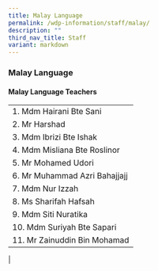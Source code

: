 ```yaml
---
title: Malay Language
permalink: /wdp-information/staff/malay/
description: ""
third_nav_title: Staff
variant: markdown
---
```

### **Malay Language**

#### **Malay Language Teachers**

|  |
|---|
| 1. Mdm Hairani Bte Sani |
| 2. Mr Harshad |
| 3. Mdm Ibrizi Bte Ishak |
| 4. Mdm Misliana Bte Roslinor |
| 5. Mr Mohamed Udori |
| 6. Mr Muhammad Azri Bahajjajj| 
| 7. Mdm Nur Izzah |
| 8. Ms Sharifah Hafsah |
| 9. Mdm Siti Nuratika |
| 10. Mdm Suriyah Bte Sapari |
| 11. Mr Zainuddin Bin Mohamad |
|